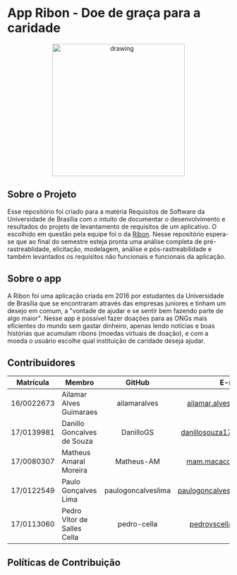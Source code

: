 # App Ribon - Doe de graça para a caridade

<p align="center">
    <img src="https://lh3.googleusercontent.com/LGl1CcC-8JJ5QbnFF1k9qG_3TnpLD1hLSP2GjuNyTPGCDF_pMCWvnUOhzHkEQR5qfqA6" alt="drawing" width="300"/>
</p>

## Sobre o Projeto

Esse repositório foi criado para a matéria Requisitos de Software da Universidade de Brasília com o intuito de documentar o desenvolvimento e resultados do projeto de levantamento de requisitos de um aplicativo. O escolhido em questão pela equipe foi o da [Ribon](https://play.google.com/store/apps/details?id=com.app.ribon&hl=pt_BR). Nesse repositório espera-se que ao final do semestre esteja pronta uma análise completa de pré-rastreablidade, elicitação, modelagem, análise e pós-rastreabilidade e também levantados os requisitos não funcionais e funcionais da aplicação.

## Sobre o app

A Ribon foi uma aplicação criada em 2016 por estudantes da Universidade de Brasília que se encontraram através das empresas juniores e tinham um desejo em comum, a "vontade de ajudar e se sentir bem fazendo parte de algo maior". Nesse app é possível fazer doações para as ONGs mais eficientes do mundo sem gastar dinheiro, apenas lendo notícias e boas histórias que acumulam ribons (moedas virtuais de doação), e com a moeda o usuário escolhe qual instituição de caridade deseja ajudar.

## Contribuidores

Matrícula| Membro | GitHub | E-mail 
 :-----: | ------ | :----: | :----: 
16/0022673 | Ailamar Alves Guimaraes | ailamaralves | ailamar.alvesg@gmail.com 
17/0139981 | Danillo Goncalves de Souza | DanilloGS | danillosouza1704@gmail.com 
17/0080307 | Matheus Amaral Moreira | Matheus-AM | mam.macacod@gmail.com 
17/0122549 | Paulo Gonçalves Lima | paulogoncalveslima | paulogoncalves436@gmail.com 
17/0113060 | Pedro Vítor de Salles Cella | pedro-cella | pedrovscella@gmail.com 

## Políticas de Contribuição
